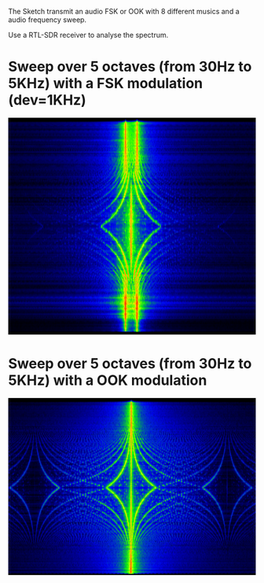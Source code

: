 The Sketch transmit an audio FSK or OOK with 8 different musics and a audio frequency sweep.

Use a RTL-SDR receiver to analyse the spectrum.

# Sweep over 5 octaves (from 30Hz to 5KHz) with a FSK modulation (dev=1KHz)

![image](https://github.com/FabienFerrero/UCA_Education_Board/blob/master/Doc/Pictures/FSK_5octaves_Spectrum.png)



# Sweep over 5 octaves (from 30Hz to 5KHz) with a OOK modulation

![image](https://github.com/FabienFerrero/UCA_Education_Board/blob/master/Doc/Pictures/OOK_5octaves_Spectrum.png)
